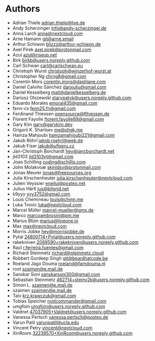 <!--
  - SPDX-FileCopyrightText: 2024 Nextcloud GmbH and Nextcloud contributors
  - SPDX-License-Identifier: AGPL-3.0-or-later
-->
# Authors

- Adrian Thiele <adrian.thiele@live.de>
- Andy Scherzinger <info@andy-scherzinger.de>
- Anna Larch <anna@nextcloud.com>
- Arne Hamann <git@arne.email>
- Arthur Schiwon <blizzz@arthur-schiwon.de>
- Axel Pirek <axel.pirek@protonmail.com>
- Azul <azul@riseup.net>
- Birk <birkb@users.noreply.github.com>
- Carl Schwan <carl@carlschwan.eu>
- Christoph Wurst <christoph@winzerhof-wurst.at>
- Christopher Ng <chrng8@gmail.com>
- Corentin Mors <corentin.mors@dashlane.com>
- Daniel Calviño Sánchez <danxuliu@gmail.com>
- Daniel Kesselberg <mail@danielkesselberg.de>
- Dariusz Olszewski <starypatyk@users.noreply.github.com>
- Eduardo Morales <emoral435@gmail.com>
- fenn-cs <fenn25.fn@gmail.com>
- Ferdinand Thiessen <opensource@fthiessen.de>
- Florent Fayolle <florent.fayolle69@gmail.com>
- Gary Kim <gary@garykim.dev>
- Grigorii K. Shartsev <me@shgk.me>
- Hamza Mahjoubi <hamzamahjoubi221@gmail.com>
- Jakob Röhrl <jakob.roehrl@web.de>
- Jakub Fiser <jakub@ufiseru.cz>
- Jan-Christoph Borchardt <hey@jancborchardt.net>
- jld3103 <jld3103yt@gmail.com>
- Joas Schilling <coding@schilljs.com>
- John Molakvoæ <skjnldsv@protonmail.com>
- Jonas Meurer <jonas@freesources.org>
- Julia Kirschenheuter <julia.kirschenheuter@nextcloud.com>
- Julien Veyssier <eneiluj@posteo.net>
- Julius Härtl <jus@bitgrid.net>
- k9yyy <yyy3752@gmail.com>
- Louis Chemineau <louis@chmn.me>
- Luka Trovic <luka@nextcloud.com>
- Marcel Müller <marcel-mueller@gmx.de>
- Marco <marcoambrosini@pm.me>
- Marius Blüm <marius@lineone.io>
- Max <max@nextcloud.com>
- Morris Jobke <hey@morrisjobke.de>
- Pytal <24800714+Pytal@users.noreply.github.com>
- rakekniven <2069590+rakekniven@users.noreply.github.com>
- Raul <r.ferreira.fuentes@gmail.com>
- Richard Steinmetz <richard@steinmetz.cloud>
- Robbert Gurdeep Singh <git@beardhatcode.be>
- Roeland Jago Douma <roeland@famdouma.nl>
- root <szaimen@e.mail.de>
- Sanskar Soni <sanskarsoni300@gmail.com>
- Sebastian Steinmetz <462714+steiny2k@users.noreply.github.com>
- Simon L. <szaimen@e.mail.de>
- szaimen <szaimen@e.mail.de>
- Talv <krz.krawczuk@gmail.com>
- Tobias Speicher <rootcommander@gmail.com>
- umgfoin <umgfoin@users.noreply.github.com>
- Valdnet <47037905+Valdnet@users.noreply.github.com>
- Vanessa Pertsch <vanessa.pertsch@posteo.de>
- Varun Patil <varunpatil@ucla.edu>
- Vincent Petry <vincent@nextcloud.com>
- XinRoom <32238570+XinRoom@users.noreply.github.com>
